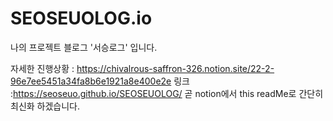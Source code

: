 # SEOSEUOLOG.io
나의 프로젝트 블로그 '서승로그' 입니다.

자세한 진행상황 : https://chivalrous-saffron-326.notion.site/22-2-96e7ee5451a34fa8b6e1921a8e400e2e
링크 :https://seoseuo.github.io/SEOSEUOLOG/
곧 notion에서 this readMe로 간단히 최신화 하겠습니다.
